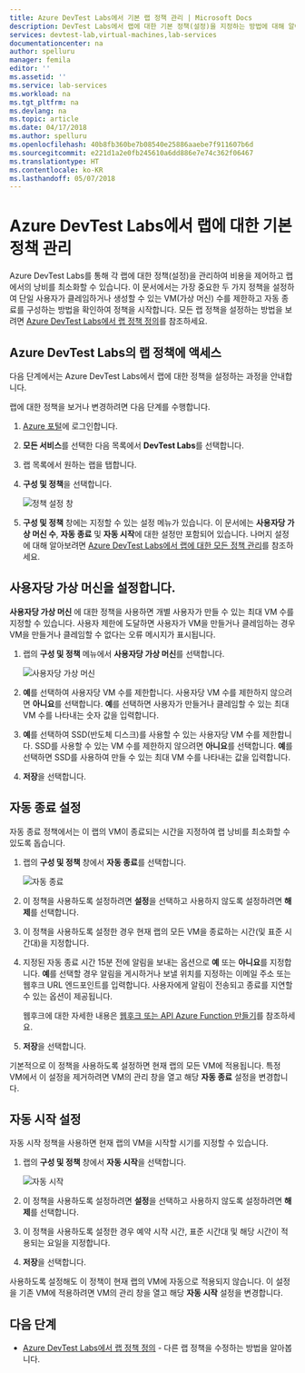 ```yaml
---
title: Azure DevTest Labs에서 기본 랩 정책 관리 | Microsoft Docs
description: DevTest Labs에서 랩에 대한 기본 정책(설정)을 지정하는 방법에 대해 알아보기
services: devtest-lab,virtual-machines,lab-services
documentationcenter: na
author: spelluru
manager: femila
editor: ''
ms.assetid: ''
ms.service: lab-services
ms.workload: na
ms.tgt_pltfrm: na
ms.devlang: na
ms.topic: article
ms.date: 04/17/2018
ms.author: spelluru
ms.openlocfilehash: 40b8fb360be7b08540e25886aaebe7f911607b6d
ms.sourcegitcommit: e221d1a2e0fb245610a6dd886e7e74c362f06467
ms.translationtype: HT
ms.contentlocale: ko-KR
ms.lasthandoff: 05/07/2018
---
```

# <a name="manage-basic-policies-for-a-lab-in-azure-devtest-labs"></a>Azure DevTest Labs에서 랩에 대한 기본 정책 관리

Azure DevTest Labs를 통해 각 랩에 대한 정책(설정)을 관리하여 비용을 제어하고 랩에서의 낭비를 최소화할 수 있습니다. 이 문서에서는 가장 중요한 두 가지 정책을 설정하여 단일 사용자가 클레임하거나 생성할 수 있는 VM(가상 머신) 수를 제한하고 자동 종료를 구성하는 방법을 확인하여 정책을 시작합니다. 모든 랩 정책을 설정하는 방법을 보려면 [Azure DevTest Labs에서 랩 정책 정의](devtest-lab-set-lab-policy.md)를 참조하세요.  

## <a name="accessing-a-labs-policies-in-azure-devtest-labs"></a>Azure DevTest Labs의 랩 정책에 액세스
다음 단계에서는 Azure DevTest Labs에서 랩에 대한 정책을 설정하는 과정을 안내합니다.

랩에 대한 정책을 보거나 변경하려면 다음 단계를 수행합니다.

1. [Azure 포털](http://go.microsoft.com/fwlink/p/?LinkID=525040)에 로그인합니다.

1. **모든 서비스**를 선택한 다음 목록에서 **DevTest Labs**를 선택합니다.

1. 랩 목록에서 원하는 랩을 탭합니다.   

1. **구성 및 정책**을 선택합니다.

    ![정책 설정 창](./media/devtest-lab-set-lab-policy/policies-menu.png)

1. **구성 및 정책** 창에는 지정할 수 있는 설정 메뉴가 있습니다. 이 문서에는 **사용자당 가상 머신 수**, **자동 종료** 및 **자동 시작**에 대한 설정만 포함되어 있습니다. 나머지 설정에 대해 알아보려면 [Azure DevTest Labs에서 랩에 대한 모든 정책 관리](./devtest-lab-set-lab-policy.md)를 참조하세요. 
   
## <a name="set-virtual-machines-per-user"></a>사용자당 가상 머신을 설정합니다.
**사용자당 가상 머신** 에 대한 정책을 사용하면 개별 사용자가 만들 수 있는 최대 VM 수를 지정할 수 있습니다. 사용자 제한에 도달하면 사용자가 VM을 만들거나 클레임하는 경우 VM을 만들거나 클레임할 수 없다는 오류 메시지가 표시됩니다. 

1. 랩의 **구성 및 정책** 메뉴에서 **사용자당 가상 머신**를 선택합니다.
   
    ![사용자당 가상 머신](./media/devtest-lab-set-lab-policy/max-vms-per-user.png)

1. **예**를 선택하여 사용자당 VM 수를 제한합니다. 사용자당 VM 수를 제한하지 않으려면 **아니요**를 선택합니다. **예**를 선택하면 사용자가 만들거나 클레임할 수 있는 최대 VM 수를 나타내는 숫자 값을 입력합니다. 

1. **예**를 선택하여 SSD(반도체 디스크)를 사용할 수 있는 사용자당 VM 수를 제한합니다. SSD를 사용할 수 있는 VM 수를 제한하지 않으려면 **아니요**를 선택합니다. **예**를 선택하면 SSD를 사용하여 만들 수 있는 최대 VM 수를 나타내는 값을 입력합니다. 

1. **저장**을 선택합니다.

## <a name="set-auto-shutdown"></a>자동 종료 설정
자동 종료 정책에서는 이 랩의 VM이 종료되는 시간을 지정하여 랩 낭비를 최소화할 수 있도록 돕습니다.

1. 랩의 **구성 및 정책** 창에서 **자동 종료**를 선택합니다.
   
    ![자동 종료](./media/devtest-lab-set-lab-policy/auto-shutdown.png)

1. 이 정책을 사용하도록 설정하려면 **설정**을 선택하고 사용하지 않도록 설정하려면 **해제**를 선택합니다.

1. 이 정책을 사용하도록 설정한 경우 현재 랩의 모든 VM을 종료하는 시간(및 표준 시간대)을 지정합니다.

1. 지정된 자동 종료 시간 15분 전에 알림을 보내는 옵션으로 **예** 또는 **아니요**를 지정합니다. **예**를 선택할 경우 알림을 게시하거나 보낼 위치를 지정하는 이메일 주소 또는 웹후크 URL 엔드포인트를 입력합니다. 사용자에게 알림이 전송되고 종료를 지연할 수 있는 옵션이 제공됩니다.

   웹후크에 대한 자세한 내용은 [웹후크 또는 API Azure Function 만들기](../azure-functions/functions-create-a-web-hook-or-api-function.md)를 참조하세요. 

1. **저장**을 선택합니다.

기본적으로 이 정책을 사용하도록 설정하면 현재 랩의 모든 VM에 적용됩니다. 특정 VM에서 이 설정을 제거하려면 VM의 관리 창을 열고 해당 **자동 종료** 설정을 변경합니다.

## <a name="set-auto-start"></a>자동 시작 설정
자동 시작 정책을 사용하면 현재 랩의 VM을 시작할 시기를 지정할 수 있습니다.  

1. 랩의 **구성 및 정책** 창에서 **자동 시작**을 선택합니다.
   
    ![자동 시작](./media/devtest-lab-set-lab-policy/auto-start.png)

2. 이 정책을 사용하도록 설정하려면 **설정**을 선택하고 사용하지 않도록 설정하려면 **해제**를 선택합니다.

3. 이 정책을 사용하도록 설정한 경우 예약 시작 시간, 표준 시간대 및 해당 시간이 적용되는 요일을 지정합니다. 

4. **저장**을 선택합니다.

사용하도록 설정해도 이 정책이 현재 랩의 VM에 자동으로 적용되지 않습니다. 이 설정을 기존 VM에 적용하려면 VM의 관리 창을 열고 해당 **자동 시작** 설정을 변경합니다.

## <a name="next-steps"></a>다음 단계

- [Azure DevTest Labs에서 랩 정책 정의](devtest-lab-set-lab-policy.md) - 다른 랩 정책을 수정하는 방법을 알아봅니다.
